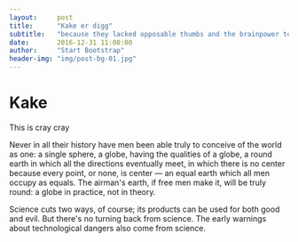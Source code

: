 ```yaml
---
layout:     post
title:      "Kake er digg"
subtitle:   "because they lacked opposable thumbs and the brainpower to build a space program."
date:       2016-12-31 11:00:00
author:     "Start Bootstrap"
header-img: "img/post-bg-01.jpg"
---
```


# Kake

This is cray cray

<p>Never in all their history have men been able truly to conceive of the world as one: a single sphere, a globe, having the qualities of a globe, a round earth in which all the directions eventually meet, in which there is no center because every point, or none, is center — an equal earth which all men occupy as equals. The airman's earth, if free men make it, will be truly round: a globe in practice, not in theory.</p>

<p>Science cuts two ways, of course; its products can be used for both good and evil. But there's no turning back from science. The early warnings about technological dangers also come from science.</p>

